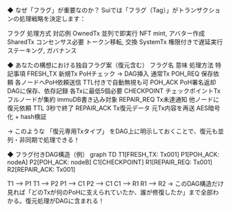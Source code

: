 ◆ なぜ「フラグ」が重要なのか？
Suiでは「フラグ（Tag）」がトランザクションの処理戦略を決定します：

フラグ	処理方式	対応例
OwnedTx	並列で即実行	NFT mint, アバター作成
SharedTx	コンセンサス必要	トークン移転, 交換
SystemTx	権限付きで遅延実行	ステーキング, ガバナンス

◆ あなたの構想における独自フラグ案（復元含む）
フラグ名	意味	処理方法	特記事項
FRESH_TX	新規Tx	PoHチェック → DAG挿入	通常Tx
POH_REQ	保存依頼	各ノードへPoH依頼送信	TTL付きで自動無視も可
POH_ACK	PoH署名返却	DAGに保存、依存記録	各Txに最低5個必要
CHECKPOINT	チェックポイントTx	フルノードが集約	immuDB書き込み対象
REPAIR_REQ	Tx未達通知	他ノードに復元依頼	TTL 3秒で終了
REPAIR_ACK	Tx復元データ	元Tx内容を再送	AES暗号化 + hash検証

→ このような 「復元専用Txタイプ」 をDAG上に明示しておくことで、復元も並列・非同期で処理できる！

◆ フラグ付きDAG構造（例）
graph TD
  T1[FRESH_TX: Tx001]
  P1[POH_ACK: nodeA]
  P2[POH_ACK: nodeB]
  C1[CHECKPOINT]
  R1[REPAIR_REQ: Tx001]
  R2[REPAIR_ACK: Tx001]

  T1 --> P1
  T1 --> P2
  P1 --> C1
  P2 --> C1
  C1 --> R1
  R1 --> R2
→ このDAG構造だけ見れば「どのTxが何のPoHに支えられていたか、誰が修復したか」まで全部わかる。復元処理がDAGに含まれる！
